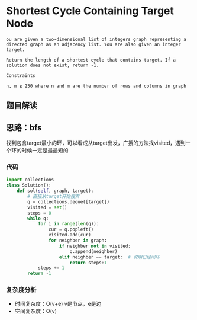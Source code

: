 # Shortest Cycle Containing Target Node

~~~typora
ou are given a two-dimensional list of integers graph representing a directed graph as an adjacency list. You are also given an integer target.

Return the length of a shortest cycle that contains target. If a solution does not exist, return -1.

Constraints

n, m ≤ 250 where n and m are the number of rows and columns in graph
~~~

## 题目解读



## 思路：bfs

找到包含target最小的环，可以看成从target出发，广搜的方法找visited，遇到一个环的时候一定是最最短的

### 代码

~~~python
import collections
class Solution():
    def sol(self, graph, target):
        # 直接从target开始搜索
        q = collections.deque([target])
        visited = set()
        steps = 0
        while q:
            for i in range(len(q)):
                cur = q.popleft()
                visited.add(cur)
                for neighber in graph:
                    if neighber not in visited:
                        q.append(neighber)
                    elif neighber == target:  # 说明已经闭环
                        return steps+1
            steps += 1
        return -1

~~~

### 复杂度分析

- 时间复杂度：O(v+e) v是节点，e是边 
- 空间复杂度：O(v)

